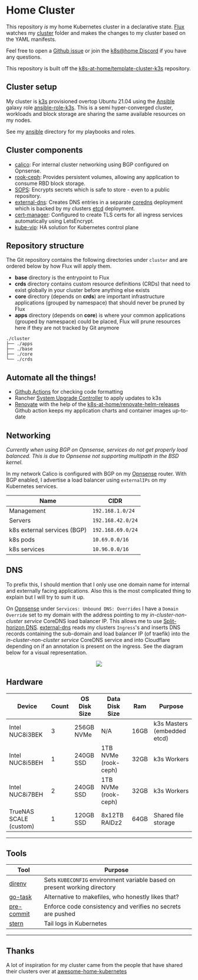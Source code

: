# Home Cluster

This repository _is_ my home Kubernetes cluster in a declarative state. [Flux](https://github.com/fluxcd/flux2) watches my [cluster](./cluster/) folder and makes the changes to my cluster based on the YAML manifests.

Feel free to open a [Github issue](https://github.com/onedr0p/home-cluster/issues/new/choose) or join the [k8s@home Discord](https://discord.gg/sTMX7Vh) if you have any questions.

This repository is built off the [k8s-at-home/template-cluster-k3s](https://github.com/k8s-at-home/template-cluster-k3s) repository.

## Cluster setup

My cluster is [k3s](https://k3s.io/) provisioned overtop Ubuntu 21.04 using the [Ansible](https://www.ansible.com/) galaxy role [ansible-role-k3s](https://github.com/PyratLabs/ansible-role-k3s). This is a semi hyper-converged cluster, workloads and block storage are sharing the same available resources on my nodes.

See my [ansible](./ansible/) directory for my playbooks and roles.

## Cluster components

- [calico](https://docs.projectcalico.org/about/about-calico): For internal cluster networking using BGP configured on Opnsense.
- [rook-ceph](https://rook.io/): Provides persistent volumes, allowing any application to consume RBD block storage.
- [SOPS](https://toolkit.fluxcd.io/guides/mozilla-sops/): Encrypts secrets which is safe to store - even to a public repository.
- [external-dns](https://github.com/kubernetes-sigs/external-dns): Creates DNS entries in a separate [coredns](https://github.com/coredns/coredns) deployment which is backed by my clusters [etcd](https://github.com/etcd-io/etcd) deployment.
- [cert-manager](https://cert-manager.io/docs/): Configured to create TLS certs for all ingress services automatically using LetsEncrypt.
- [kube-vip](https://github.com/kube-vip/kube-vip): HA solution for Kubernetes control plane

## Repository structure

The Git repository contains the following directories under `cluster` and are ordered below by how Flux will apply them.

- **base** directory is the entrypoint to Flux
- **crds** directory contains custom resource definitions (CRDs) that need to exist globally in your cluster before anything else exists
- **core** directory (depends on **crds**) are important infrastructure applications (grouped by namespace) that should never be pruned by Flux
- **apps** directory (depends on **core**) is where your common applications (grouped by namespace) could be placed, Flux will prune resources here if they are not tracked by Git anymore

```
./cluster
├── ./apps
├── ./base
├── ./core
└── ./crds
```

## Automate all the things!

- [Github Actions](https://docs.github.com/en/actions) for checking code formatting
- Rancher [System Upgrade Controller](https://github.com/rancher/system-upgrade-controller) to apply updates to k3s
- [Renovate](https://github.com/renovatebot/renovate) with the help of the [k8s-at-home/renovate-helm-releases](https://github.com/k8s-at-home/renovate-helm-releases) Github action keeps my application charts and container images up-to-date

## Networking

_Currently when using BGP on Opnsense, services do not get properly load balanced. This is due to Opnsense not supporting multipath in the BSD kernel._

In my network Calico is configured with BGP on my [Opnsense](https://opnsense.org/) router. With BGP enabled, I advertise a load balancer using `externalIPs` on my Kubernetes services.

| Name                        | CIDR              |
|-----------------------------|-------------------|
| Management                  | `192.168.1.0/24`  |
| Servers                     | `192.168.42.0/24` |
| k8s external services (BGP) | `192.168.69.0/24` |
| k8s pods                    | `10.69.0.0/16`    |
| k8s services                | `10.96.0.0/16`    |

## DNS

To prefix this, I should mention that I only use one domain name for internal and externally facing applications. Also this is the most complicated thing to explain but I will try to sum it up.

On [Opnsense](https://opnsense.org/) under `Services: Unbound DNS: Overrides` I have a `Domain Override` set to my domain with the address pointing to my _in-cluster-non-cluster service_ CoreDNS load balancer IP. This allows me to use [Split-horizon DNS](https://en.wikipedia.org/wiki/Split-horizon_DNS). [external-dns](https://github.com/kubernetes-sigs/external-dns) reads my clusters `Ingress`'s and inserts DNS records containing the sub-domain and load balancer IP (of traefik) into the _in-cluster-non-cluster service_ CoreDNS service and into Cloudflare depending on if an annotation is present on the ingress. See the diagram below for a visual representation.

<div align="center">
<img src="https://user-images.githubusercontent.com/213795/116820353-91f6e480-ab42-11eb-9109-95e485df9249.png" align="center" />
</div>

## Hardware

| Device                  | Count | OS Disk Size | Data Disk Size       | Ram  | Purpose                       |
|-------------------------|-------|--------------|----------------------|------|-------------------------------|
| Intel NUC8i3BEK         | 3     | 256GB NVMe   | N/A                  | 16GB | k3s Masters (embedded etcd)   |
| Intel NUC8i5BEH         | 1     | 240GB SSD    | 1TB NVMe (rook-ceph) | 32GB | k3s Workers                   |
| Intel NUC8i7BEH         | 2     | 240GB SSD    | 1TB NVMe (rook-ceph) | 32GB | k3s Workers                   |
| TrueNAS SCALE (custom)  | 1     | 120GB SSD    | 8x12TB RAIDz2        | 64GB | Shared file storage           |

---

## Tools

| Tool                                                                                            | Purpose                                                                   |
|-------------------------------------------------------------------------------------------------|---------------------------------------------------------------------------|
| [direnv](https://github.com/direnv/direnv)                                                      | Sets `KUBECONFIG` environment variable based on present working directory |
| [go-task](https://github.com/go-task/task)                                                      | Alternative to makefiles, who honestly likes that?                        |
| [pre-commit](https://github.com/pre-commit/pre-commit)                                          | Enforce code consistency and verifies no secrets are pushed               |
| [stern](https://github.com/stern/stern) | Tail logs in Kubernetes                                                   |
---

## Thanks

A lot of inspiration for my cluster came from the people that have shared their clusters over at [awesome-home-kubernetes](https://github.com/k8s-at-home/awesome-home-kubernetes)

